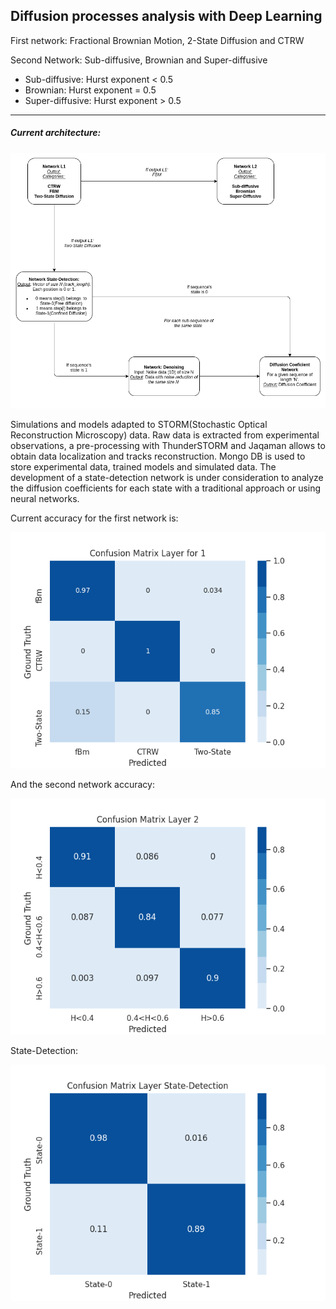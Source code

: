 ## Diffusion processes analysis with Deep Learning 

First network: Fractional Brownian Motion, 2-State Diffusion and CTRW

Second Network: Sub-diffusive, Brownian and Super-diffusive 
* Sub-diffusive: Hurst exponent < 0.5
* Brownian: Hurst exponent = 0.5
* Super-diffusive: Hurst exponent > 0.5
---

##### Current architecture:
![Image](readme_docs/networks_diagram.png)

Simulations and models adapted to STORM(Stochastic Optical Reconstruction Microscopy) data.
Raw data is extracted from experimental observations, a pre-processing with ThunderSTORM and Jaqaman allows to obtain data localization and tracks reconstruction. 
Mongo DB is used to store experimental data, trained models and simulated data.
The development of a state-detection network is under consideration to analyze the diffusion coefficients for each state with a traditional approach or using neural networks.

Current accuracy for the first network is:

![Image](readme_docs/Figure_1.png) 

And the second network accuracy:

![Image](readme_docs/conf_matlayer2.png)


State-Detection: 

![Image](readme_docs/State-Detection_net.png)
